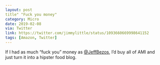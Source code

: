 ```yaml
---
layout: post
title" "Fuck you money"
category: Micro
date: 2019-02-08
via: Twitter
link: https://twitter.com/jimmylittle/status/1093660669998641152
tags: [Amazon, Twitter]
---
```


If I had as much “fuck you” money as ‪[@JeffBezos](https://twitter.com/JeffBezos)‬, I’d buy all of AMI and just turn it into a hipster food blog.‪